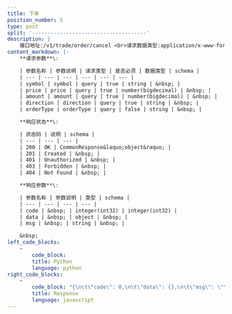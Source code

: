 ```yaml
---
title: 下单
position_number: 5
type: post
split: '-------------------------------------'
description: |
    接口地址:/v1/trade/order/cancel <br>请求数据类型:application/x-www-form-urlencoded
content_markdown: |-
    **请求参数**\:

    | 参数名称 | 参数说明 | 请求类型 | 是否必须 | 数据类型 | schema |
    | --- | --- | --- | --- | --- | --- |
    | symbol | symbol | query | true | string | &nbsp; |
    | price | price | query | true | number(bigdecimal) | &nbsp; |
    | amount | amount | query | true | number(bigdecimal) | &nbsp; |
    | direction | direction | query | true | string | &nbsp; |
    | orderType | orderType | query | false | string | &nbsp; |

    **响应状态**\:

    | 状态码 | 说明 | schema |
    | --- | --- | --- |
    | 200 | OK | CommonResponse&laquo;object&raquo; |
    | 201 | Created | &nbsp; |
    | 401 | Unauthorized | &nbsp; |
    | 403 | Forbidden | &nbsp; |
    | 404 | Not Found | &nbsp; |

    **响应参数**\:

    | 参数名称 | 参数说明 | 类型 | schema |
    | --- | --- | --- | --- |
    | code | &nbsp; | integer(int32) | integer(int32) |
    | data | &nbsp; | object | &nbsp; |
    | msg | &nbsp; | string | &nbsp; |

    &nbsp;
left_code_blocks:
    -
        code_block:
        title: Python
        language: python
right_code_blocks:
    -
        code_block: "{\n\t\"code\": 0,\n\t\"data\": {},\n\t\"msg\": \"\"\n}"
        title: Response
        language: javascript
---
```

